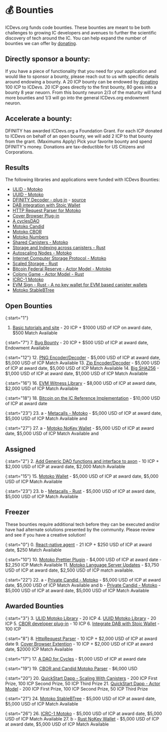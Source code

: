 # 💰 Bounties

ICDevs.org funds code bounties. These bounties are meant to be both challenges to growing IC developers and avenues to further the scientific discovery of tech around the IC. You can help expand the number of bounties we can offer by [donating](/donations.html).

## Directly sponsor a bounty:

If you have a piece of functionality that you need for your application and would like to sponsor a bounty, please reach out to us with specific details around endowing a bounty.  A 20 ICP bounty can be endowed by [donating](https://icdevs.org/donations.html) 100 ICP to ICDevs.  20 ICP goes directly to the first bounty, 80 goes into a bounty 8 year neuorn. From this bounty neuron 2/3 of the maturity will fund more bounties and 1/3 will go into the general ICDevs.org endowment neuron.

## Accelerate a bounty:

DFINITY has awarded ICDevs.org a Foundation Grant. For each ICP donated to ICDevs on behalf of an open bounty, we will add 2 ICP to that bounty from the grant. (Maximums Apply)  Pick your favorite bounty and spend DFINITY's money.  Donations are tax-deductible for US Citizens and Corporations.

## Results

The following libraries and applications were funded with ICDevs Bounties:

- [ULID - Motoko](https://github.com/aviate-labs/ulid.mo)
- [UUID - Motoko](https://github.com/aviate-labs/uuid.mo)
- [DFINITY Decoder - plug in](https://chrome.google.com/webstore/detail/dfinity-decoder/meaadkenfkhjakkkdapaallimhbdofck) - [source](https://github.com/jorgenbuilder/chrome-dfinity-decoder)
- [DAB integration with Stoic Wallet](https://github.com/Toniq-Labs/stoic-wallet/pull/13)
- [HTTP Request Parser for Motoko](https://github.com/tomijaga/http-parser.mo)
- [Cover Browser Plug-in](https://github.com/IT-Union-DAO/can-check/)
- [A cyclesDAO](https://github.com/sardariuss/CyclesDAO)
- [Motoko Candid](https://github.com/Gekctek/motoko_candid)
- [Motoko CBOR](https://github.com/Gekctek/motoko_cbor)
- [Motoko Numbers](https://github.com/Gekctek/motoko_numbers)
- [Shared Canisters - Motoko](https://github.com/professionalGithub99/ScalingBounty)
- [Storage and Indexing across canisters - Rust](https://github.com/GLicDEV/quickstart_scaling/)
- [Autoscaling Nodes - Motoko](https://github.com/hoosan/auto-scaling-notes)
- [Internet Computer Storage Protocol - Motoko](https://github.com/PrimLabs/ICSP0)
- [Scaled Storage - Rust](https://github.com/scroobius-pip/scaled_storage)
- [Bitcoin Federal Reserve - Actor Model - Motoko](https://github.com/professionalGithub99/actormodelbounty)
- [Colony Game - Actor Model - Rust](https://github.com/GLicDEV/ic-quickstart-actor-model)
- [ICRC-1 Motoko](https://github.com/NatLabs/icrc1)
- [EVM Sign - Rust - A no key wallet for EVM based canister wallets](https://github.com/nikolas-con/ic-evm-sign-starter)
- [Motoko StableBTree](https://github.com/sardariuss/MotokoStableBTree)

## Open Bounties

{:start="1"}
1. [Basic tutorials and site](/bounties/2021/10/25/speed-run-the-ic-bounty.html) - 20 ICP + $1000 USD of ICP on award date, $500 Match Available

{:start="7"}
7. [Bug Bounty](/bounties/2022/01/03/Bug-Bounty.html) - 20 ICP + $500 USD of ICP at award date, Endowment Available

{:start="12"}
12. [PNG Encoder/Decoder](/bounties/2022/02/20/PNG-Encoder-Decoder.html) - $5,000 USD of ICP at award date, $5,000 USD of ICP Match Available
13. [Zip Encoder/Decoder](/bounties/2022/02/21/Zip-Encoder-Decoder.html) - $5,000 USD of ICP at award date, $5,000 USD of ICP Match Available
14. [Big SHA256](/bounties/2022/02/22/Big-SHA256.html) - $1,000 USD of ICP at award date, $1,000 USD of ICP Match Available

{:start="16"}
16. [EVM Witness Library](/bounties/2022/02/24/EVM-Witness-Library.html) - $8,000 USD of ICP at award date, $2,000 USD of ICP Match Available

{:start="18"}
18. [Bitcoin on the IC Reference Implementation](/bounties/2022/02/26/Bitcoin-on-the-IC-Reference-Implementation.html) - $10,000 USD of ICP at award date

{:start="23"}
23. a - [Metacalls - Motoko](/bounties/2022/09/14/Metacalls-Motoko.html) - $5,000 USD of ICP at award date, $5,000 USD of ICP Match Available and 

{:start="27"}
27. a - [Motoko NoKey Wallet](/bounties/2022/09/14/NoKey-Wallet-Motoko.html) - $5,000 USD of ICP at award date, $5,000 USD of ICP Match Available and



## Assigned 

{:start="2"}
2. [Add Generic DAO functions and interface to axon](/bounties/2021/11/01/generic-dao-fork-axon-copy.html) - 10 ICP + $2,000 USD of ICP at award date, $2,000 Match Available

{:start="15"}
15. [Motoko Wallet](/bounties/2022/02/23/Motoko-Wallet.html) - $5,000 USD of ICP at award date, $5,000 USD of ICP Match Available

{:start="23"}
23. b - [Metacalls - Rust](/bounties/2022/09/14/Metacalls-Rust.html) - $5,000 USD of ICP at award date, $5,000 USD of ICP Match Available

## Freezer

These bounties require additional tech before they can be executed and/or have had alternate solutions presented by the community. Please review and see if you have a creative solution!

{:start="0"}
0. [React-native agent](/bounties/2021/10/16/react-native-agent-bounty.html) - 21 ICP + $250 USD of ICP at award date, $250 Match Available

{:start="10"}
10. [Motoko Prettier Plugin](/bounties/2022/01/19/Motoko-Prettier-Plugin.html) - $4,000 USD of ICP at award date - $2,250 ICP Match Available
11. [Motoko Language Server Updates](/bounties/2022/02/12/Language-Server-Updates.html) - $3,750 USD of ICP at award date, $2,500 USD of ICP match available.

{:start="22"}
22. a - [Private Candid - Motoko](/bounties/2022/08/08/Private-Candid-Motoko.html) - $5,000 USD of ICP at award date, $5,000 USD of ICP Match Available and b - [Private Candid - Motoko](/bounties/2022/08/08/Private-Candid-Rust.html) - $5,000 USD of ICP at award date, $5,000 USD of ICP Match Available

## Awarded Bounties

{:start="3"}
3. [ULID Motoko Library](https://icdevs.org/bounties/2021/11/08/ULID-motoko-library.html) - 20 ICP
4. [UUID Motoko Library](https://icdevs.org/bounties/2021/11/17/UUID-motoko-library.html) - 20 ICP
5. [CBOR developer plug-in](https://icdevs.org/bounties/2021/11/23/CBOR-plug-in.html) - 10 ICP
6. [Integrate DAB with Stoic Wallet](https://icdevs.org/bounties/2021/12/17/DAB-and-Stoic-Integration.html) - 100 ICP

{:start="8"}
8. [HttpRequest Parser](/bounties/2022/01/11/HTTPRequest-Parser.html) -  10 ICP + $2,000 USD of ICP at award date
9. [Cover Browser Extention](/bounties/2022/01/19/Cover-Browser-Extension.html) - 10 ICP + $2,000 USD of ICP at award date, $2000 ICP Match Available

{:start="17"}
17. [A DAO for Cycles](/bounties/2022/02/25/A-DAO-for-Cycles.html) - $1,000 USD of ICP at award date

{:start="19"}
19. [CBOR and Candid Motoko Parser](/bounties/2022/02/22/CBOR-and-Candid-Motoko-Parser.html) - $6,000 USD

{:start="20"}
20. [QuickStart Dapp - Scaling With Canisters](/bounties/2022/03/25/QuickStart-Dapp-Scaling-With-Canisters.html) - 200 ICP First Prize, 100 ICP Second Prize, 50 ICP Third Prize
21. [QuickStart Dapp - Actor Model](/bounties/2022/04/26/QuickStart-Dapp-Scaling-With-Actors.html) - 200 ICP First Prize, 100 ICP Second Prize, 50 ICP Third Prize

{:start="21"}
24. [Motoko StableBTree](/bounties/2022/08/14/Motoko-StableBTree.html) - $5,000 USD of ICP at award date, $5,000 USD of ICP Match Available

{:start="26"}
26. [ICRC-1 Motoko](/bounties/2022/08/14/ICRC-1-Motoko.html) - $5,000 USD of ICP at award date, $5,000 USD of ICP Match Available
27. b - [Rust NoKey Wallet](/bounties/2022/09/14/NoKey-Wallet-Rust.html) - $5,000 USD of ICP at award date, $5,000 USD of ICP Match Available
